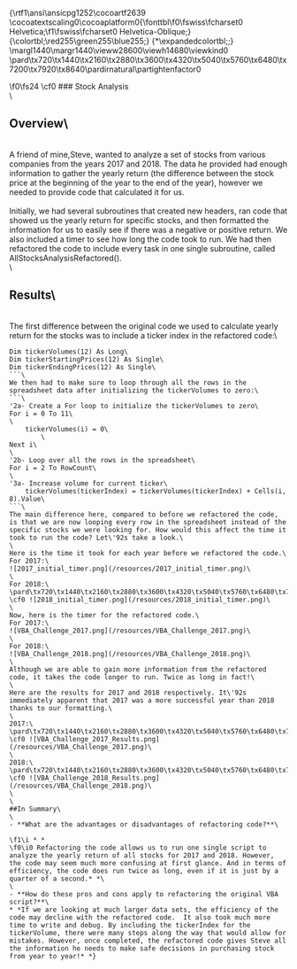 {\rtf1\ansi\ansicpg1252\cocoartf2639
\cocoatextscaling0\cocoaplatform0{\fonttbl\f0\fswiss\fcharset0 Helvetica;\f1\fswiss\fcharset0 Helvetica-Oblique;}
{\colortbl;\red255\green255\blue255;}
{\*\expandedcolortbl;;}
\margl1440\margr1440\vieww28600\viewh14680\viewkind0
\pard\tx720\tx1440\tx2160\tx2880\tx3600\tx4320\tx5040\tx5760\tx6480\tx7200\tx7920\tx8640\pardirnatural\partightenfactor0

\f0\fs24 \cf0 ### Stock Analysis\
\
## Overview\
\
A friend of mine,Steve, wanted to analyze a set of stocks from various companies from the years 2017 and 2018. The data he provided had enough information to gather the yearly return (the difference between the stock price at the beginning of the year to the end of the year), however we needed to provide code that calculated it for us.\
\
Initially, we had several subroutines that created new headers, ran code that showed us the yearly return for specific stocks, and then formatted the information for us to easily see if there was a negative or positive return. We also included a timer to see how long the code took to run. We had then refactored the code to include every task in one single subroutine, called AllStocksAnalysisRefactored().\
\
## Results\
\
The first difference between the original code we used to calculate yearly return for the stocks was to include a ticker index in the refactored code:\
```\
Dim tickerVolumes(12) As Long\
Dim tickerStartingPrices(12) As Single\
Dim tickerEndingPrices(12) As Single\
```\
We then had to make sure to loop through all the rows in the spreadsheet data after initializing the tickerVolumes to zero:\
```\
'2a- Create a For loop to initialize the tickerVolumes to zero\
For i = 0 To 11\
\
    tickerVolumes(i) = 0\
        \
Next i\
\
'2b- Loop over all the rows in the spreadsheet\
For i = 2 To RowCount\
\
'3a- Increase volume for current ticker\
    tickerVolumes(tickerIndex) = tickerVolumes(tickerIndex) + Cells(i, 8).Value\
```\
The main difference here, compared to before we refactored the code, is that we are now looping every row in the spreadsheet instead of the specific stocks we were looking for. How would this affect the time it took to run the code? Let\'92s take a look.\
\
Here is the time it took for each year before we refactored the code.\
For 2017:\
![2017_initial_timer.png](/resources/2017_initial_timer.png)\
\
For 2018:\
\pard\tx720\tx1440\tx2160\tx2880\tx3600\tx4320\tx5040\tx5760\tx6480\tx7200\tx7920\tx8640\pardirnatural\partightenfactor0
\cf0 ![2018_initial_timer.png](/resources/2018_initial_timer.png)\
\
Now, here is the timer for the refactored code.\
For 2017:\
![VBA_Challenge_2017.png](/resources/VBA_Challenge_2017.png)\
\
For 2018:\
![VBA_Challenge_2018.png](/resources/VBA_Challenge_2018.png)\
\
Although we are able to gain more information from the refactored code, it takes the code longer to run. Twice as long in fact!\
\
Here are the results for 2017 and 2018 respectively. It\'92s immediately apparent that 2017 was a more successful year than 2018 thanks to our formatting.\
\
2017:\
\pard\tx720\tx1440\tx2160\tx2880\tx3600\tx4320\tx5040\tx5760\tx6480\tx7200\tx7920\tx8640\pardirnatural\partightenfactor0
\cf0 ![VBA_Challenge_2017_Results.png](/resources/VBA_Challenge_2017.png)\
\
2018:\
\pard\tx720\tx1440\tx2160\tx2880\tx3600\tx4320\tx5040\tx5760\tx6480\tx7200\tx7920\tx8640\pardirnatural\partightenfactor0
\cf0 ![VBA_Challenge_2018_Results.png](/resources/VBA_Challenge_2018.png)\
\
\
##In Summary\
\
- **What are the advantages or disadvantages of refactoring code?**\

\f1\i * *
\f0\i0 Refactoring the code allows us to run one single script to analyze the yearly return of all stocks for 2017 and 2018. However, the code may seem much more confusing at first glance. And in terms of efficiency, the code does run twice as long, even if it is just by a quarter of a second.* *\
\
- **How do these pros and cons apply to refactoring the original VBA script?**\
* *If we are looking at much larger data sets, the efficiency of the code may decline with the refactored code.  It also took much more time to write and debug. By including the tickerIndex for the tickerVolume, there were many steps along the way that would allow for mistakes. However, once completed, the refactored code gives Steve all the information he needs to make safe decisions in purchasing stock from year to year!* *}